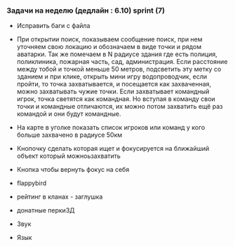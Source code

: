 ### Задачи на неделю (дедлайн : 6.10) sprint (7)

+ Исправить баги с файла
+ При открытии поиск, показываем сообщение поиск, при нем уточняем свою локацию и обозначаем в виде точки и рядом аватарки. 
  Так же помечаем в N радиусе здания где есть полиция, поликлиника, пожарная часть, сад, администрация. Если расстояние между тобой и 
  точкой меньше 50 метров, подсветить эту метку со зданием и при клике, открыть мини игру водопроводчик, если пройти, то точка 
  захватывается, и посещается как захваченная, можно захватывать чужие точки. Если захватывает командный игрок, точка светятся как командная. 
  Но вступая в команду свои точки и командные отличаются, их можно потом захватить ещё раз командой и они будут командные.
+ На карте в уголке показать список игроков или команд у кого больше захвачено в радиусе 50км
+ Кнопочку сделать которая ищет и фокусируется на ближайший объект который можноьзахватить
+ Кнопка чтобы вернуть фокус на себя


+ flappybird
+ рейтинг в кланах - заглушка

+ донатные перкиЗД
+ Звук
+ Язык
